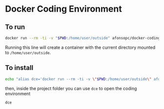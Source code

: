 # Docker Coding Environment

## To run
```bash
docker run --rm -ti -v "$PWD:/home/user/outside" afonsopc/docker-coding-environment
``` 
Running this line will create a container with the current directory mounted to `/home/user/outside`.

## To install
```bash
echo "alias dce='docker run --rm -ti -v \"$PWD:/home/user/outside\" afonsopc/docker-coding-environment'" >> ~/.zshrc; source ~/.zshrc
```
then, inside the project folder you can use `dce` to open the coding environment
```bash
dce
```
